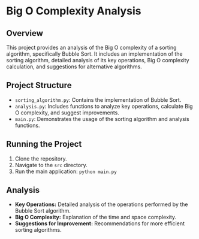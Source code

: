 # Big O Complexity Analysis

## Overview

This project provides an analysis of the Big O complexity of a sorting algorithm, specifically Bubble Sort. It includes an implementation of the sorting algorithm, detailed analysis of its key operations, Big O complexity calculation, and suggestions for alternative algorithms.

## Project Structure

- `sorting_algorithm.py`: Contains the implementation of Bubble Sort.
- `analysis.py`: Includes functions to analyze key operations, calculate Big O complexity, and suggest improvements.
- `main.py`: Demonstrates the usage of the sorting algorithm and analysis functions.

## Running the Project

1. Clone the repository.
2. Navigate to the `src` directory.
3. Run the main application: `python main.py`

## Analysis

- **Key Operations:** Detailed analysis of the operations performed by the Bubble Sort algorithm.
- **Big O Complexity:** Explanation of the time and space complexity.
- **Suggestions for Improvement:** Recommendations for more efficient sorting algorithms.
